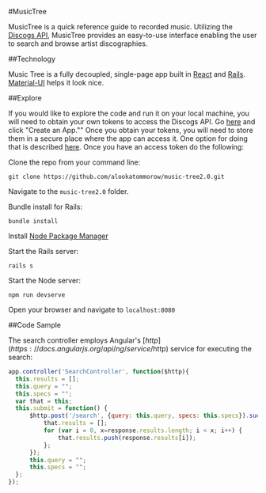#MusicTree

MusicTree is a quick reference guide to recorded music.  Utilizing the [Discogs API](https://www.discogs.com/developers/), MusicTree provides an easy-to-use interface enabling the user to search and browse artist discographies.

##Technology

Music Tree is a fully decoupled, single-page app built in [React](https://facebook.github.io/react/) and [Rails](rubyonrails.org).  [Material-UI](http://www.material-ui.com/) helps it look nice.

##Explore

If you would like to explore the code and run it on your local machine, you will need to obtain your own tokens to access the Discogs API.  Go [here](http://www.discogs.com/developers/) and click "Create an App."" Once you obtain your tokens, you will need to store them in a secure place where the app can access it. One option for doing that is described [here](https://github.com/bkeepers/dotenv). Once you have an access token do the following:

Clone the repo from your command line:

`git clone https://github.com/alookatommorow/music-tree2.0.git`

Navigate to the `music-tree2.0` folder.

Bundle install for Rails:

`bundle install`

Install [Node Package Manager](https://www.npmjs.com/)

Start the Rails server:

`rails s`

Start the Node server:

`npm run devserve`

Open your browser and navigate to `localhost:8080`

##Code Sample

The search controller employs Angular's [$http](https://docs.angularjs.org/api/ng/service/$http) service for executing the search:

```javascript
app.controller('SearchController', function($http){
  this.results = [];
  this.query = "";
  this.specs = "";
  var that = this;
  this.submit = function() {
      $http.post('/search', {query: this.query, specs: this.specs}).success(function(response) {
          that.results = [];
          for (var i = 0, x=response.results.length; i < x; i++) {
              that.results.push(response.results[i]);
          };
      });
      this.query = "";
      this.specs = "";
  };
});
```